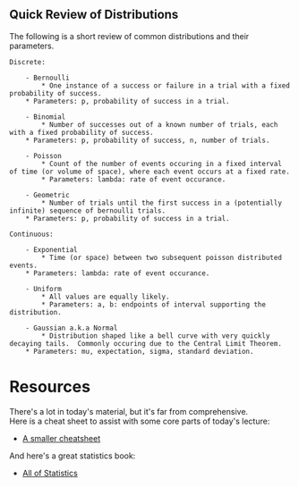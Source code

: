 ## Quick Review of Distributions

The following is a short review of common distributions and their parameters.


```
Discrete:

    - Bernoulli
        * One instance of a success or failure in a trial with a fixed probability of success.
	* Parameters: p, probability of success in a trial.

    - Binomial
        * Number of successes out of a known number of trials, each with a fixed probability of success.
	* Parameters: p, probability of success, n, number of trials.

    - Poisson
        * Count of the number of events occuring in a fixed interval of time (or volume of space), where each event occurs at a fixed rate.
        * Parameters: lambda: rate of event occurance.

    - Geometric
        * Number of trials until the first success in a (potentially infinite) sequence of bernoulli trials.
	* Parameters: p, probability of success in a trial.

Continuous:

    - Exponential
        * Time (or space) between two subsequent poisson distributed events.
	* Parameters: lambda: rate of event occurance.

    - Uniform
        * All values are equally likely.
        * Parameters: a, b: endpoints of interval supporting the distribution.

    - Gaussian a.k.a Normal
        * Distribution shaped like a bell curve with very quickly decaying tails.  Commonly occuring due to the Central Limit Theorem.
	* Parameters: mu, expectation, sigma, standard deviation.

```

# Resources

There's a lot in today's material, but it's far from comprehensive.  
Here is a cheat sheet to assist with some core parts of today's lecture:

* [A smaller cheatsheet](http://www.cs.elte.hu/~mesti/valszam/kepletek.pdf)

And here's a great statistics book:

* [All of Statistics](https://www.springer.com/us/book/9780387402727)
